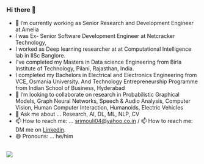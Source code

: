 ### Hi there 👋

- 🔭 I’m currently working as Senior Research and Development Engineer at Amelia 
- I was Ex- Senior Software Development Engineer at Netcracker Technology, 
- I worked as Deep learning researcher at at Computational Intelligence lab in IISc Banglore. 
- I've completed my Masters in Data science Engineering from Birla Institute of Technology, Pilani, Rajasthan, India.
- I completed my Bachelors in Electrical and Electronics Engineering from VCE, Osmania University. And Technology Entrepreneurship Programme  from Indian School of Business, Hyderabad
- 👯 I’m looking to collaborate on research in Probabilistic Graphical Models, Graph Neural Networks, Speech & Audio Analysis, Computer Vision, Human Computer Interaction, Humanoids, Electric Vehicles 
- 💬 Ask me about ... Research, AI, DL, ML, NLP, CV
- 📫 How to reach me: ... srimouli04@yahoo.co.in / 📫 How to reach me: DM me on [Linkedin](https://www.linkedin.com/in/srimouli/).
- 😄 Pronouns: ... he/him

<br />
<img align="center" src="https://github-readme-stats.vercel.app/api/top-langs/?username=srimouli04&layout=compact&hide=tsql&show_icons=true" />
<br />
